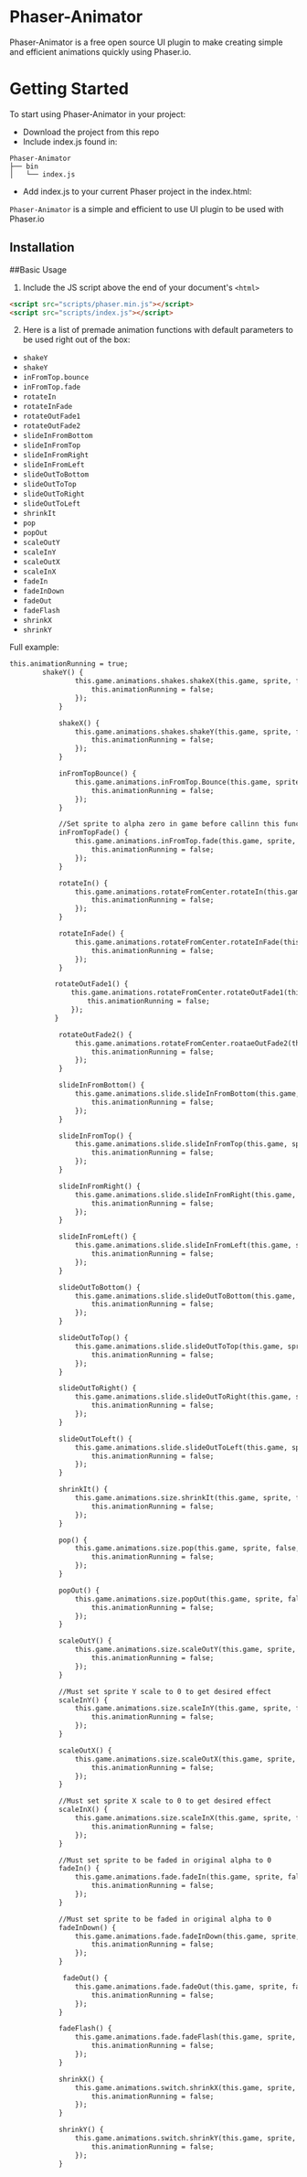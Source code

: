 # Phaser-Animator


Phaser-Animator is a free open source UI plugin to make creating simple and efficient animations quickly using Phaser.io.

# Getting Started

To start using Phaser-Animator in your project:
- Download the project from this repo
- Include index.js found in:
```
Phaser-Animator
├── bin
│   └── index.js
```
- Add index.js to your current Phaser project in the index.html:


`Phaser-Animator` is a simple and efficient to use UI plugin to be used with Phaser.io 

## Installation



##Basic Usage
1. Include the JS script above the end of  your document's `<html>`

  ```html
<script src="scripts/phaser.min.js"></script>
<script src="scripts/index.js"></script>
  ```
2. Here is a list of premade animation functions with default parameters to be used right out of the box:

  * `shakeY`
  * `shakeY`
  * `inFromTop.bounce`
  * `inFromTop.fade`
  * `rotateIn`
  * `rotateInFade`
  *  `rotateOutFade1`
  * `rotateOutFade2`
  * `slideInFromBottom`
  * `slideInFromTop`
  * `slideInFromRight`
  * `slideInFromLeft`
  * `slideOutToBottom`
  * `slideOutToTop`
  * `slideOutToRight`
  * `slideOutToLeft`
  * `shrinkIt`
  * `pop`
  * `popOut`
  * `scaleOutY`
  * `scaleInY`
  * `scaleOutX`
  * `scaleInX`
  * `fadeIn`
  * `fadeInDown`
  * `fadeOut`
  * `fadeFlash`
  * `shrinkX`
  * `shrinkY`
 

Full example:

```html
this.animationRunning = true;
	    shakeY() {
				this.game.animations.shakes.shakeX(this.game, sprite, false, () => {
					this.animationRunning = false;
				});
            }
 ```
            
```html            
            shakeX() {
				this.game.animations.shakes.shakeY(this.game, sprite, false, () => {
					this.animationRunning = false;
				});
            }
```
```html
            inFromTopBounce() {
				this.game.animations.inFromTop.Bounce(this.game, sprite, false, () => {
					this.animationRunning = false;
				});
            }
```
```html
            //Set sprite to alpha zero in game before callinn this function
            inFromTopFade() {
				this.game.animations.inFromTop.fade(this.game, sprite, false, () => {
					this.animationRunning = false;
				});
            }
 ```
```html
            rotateIn() {
				this.game.animations.rotateFromCenter.rotateIn(this.game, sprite, false, () => {
					this.animationRunning = false;
				});
            }
```
```html
            rotateInFade() {
				this.game.animations.rotateFromCenter.rotateInFade(this.game, sprite, false, () => {
					this.animationRunning = false;
				});
            }
 ```
 ```html
            rotateOutFade1() {
				this.game.animations.rotateFromCenter.rotateOutFade1(this.game, sprite, false, () => {
					this.animationRunning = false;
				});
            }
 ```
```html
            rotateOutFade2() {
				this.game.animations.rotateFromCenter.roataeOutFade2(this.game, sprite, false, () => {
					this.animationRunning = false;
				});
            }
```
```html            
            slideInFromBottom() {
				this.game.animations.slide.slideInFromBottom(this.game, sprite, false, () => {
					this.animationRunning = false;
				});
            }
```
```html            
            slideInFromTop() {
				this.game.animations.slide.slideInFromTop(this.game, sprite, false, () => {
					this.animationRunning = false;
				});
            }
```
```html            
            slideInFromRight() {
				this.game.animations.slide.slideInFromRight(this.game, sprite, false, () => {
					this.animationRunning = false;
				});
            }
```
```html            
            slideInFromLeft() {
				this.game.animations.slide.slideInFromLeft(this.game, sprite, false, () => {
					this.animationRunning = false;
				});
            }
```
```html            
            slideOutToBottom() {
				this.game.animations.slide.slideOutToBottom(this.game, sprite, false, () => {
					this.animationRunning = false;
				});
            }
```
```html            
            slideOutToTop() {
				this.game.animations.slide.slideOutToTop(this.game, sprite, false, () => {
					this.animationRunning = false;
				});
            }
```
```html            
            slideOutToRight() {
				this.game.animations.slide.slideOutToRight(this.game, sprite, false, () => {
					this.animationRunning = false;
				});
            }
```
```html            
            slideOutToLeft() {
				this.game.animations.slide.slideOutToLeft(this.game, sprite, false, () => {
					this.animationRunning = false;
				});
            }
```
```html            
            shrinkIt() {
				this.game.animations.size.shrinkIt(this.game, sprite, false, () => {
					this.animationRunning = false;
				});
            }
```
```html            
            pop() {
				this.game.animations.size.pop(this.game, sprite, false, () => {
					this.animationRunning = false;
				});
            }
```
```html            
            popOut() {
				this.game.animations.size.popOut(this.game, sprite, false, () => {
					this.animationRunning = false;
				});
            }
```
```html            
            scaleOutY() {
				this.game.animations.size.scaleOutY(this.game, sprite, false, () => {
					this.animationRunning = false;
				});
            }
```
```html            
            //Must set sprite Y scale to 0 to get desired effect
            scaleInY() {
				this.game.animations.size.scaleInY(this.game, sprite, false, () => {
					this.animationRunning = false;
				});
            }
```
```html            
            scaleOutX() {
				this.game.animations.size.scaleOutX(this.game, sprite, false, () => {
					this.animationRunning = false;
				});
            }
```
```html            
            //Must set sprite X scale to 0 to get desired effect
            scaleInX() {
				this.game.animations.size.scaleInX(this.game, sprite, false, () => {
					this.animationRunning = false;
				});
            }
```
```html            
            //Must set sprite to be faded in original alpha to 0
            fadeIn() {
				this.game.animations.fade.fadeIn(this.game, sprite, false, () => {
					this.animationRunning = false;
				});
            }
```
```html            
            //Must set sprite to be faded in original alpha to 0
            fadeInDown() {
				this.game.animations.fade.fadeInDown(this.game, sprite, false, () => {
					this.animationRunning = false;
				});
            }
```
```html            
             fadeOut() {
				this.game.animations.fade.fadeOut(this.game, sprite, false, () => {
					this.animationRunning = false;
				});
            }
```
```html            
            fadeFlash() {
				this.game.animations.fade.fadeFlash(this.game, sprite, false, () => {
					this.animationRunning = false;
				});
            }
```
```html            
            shrinkX() {
				this.game.animations.switch.shrinkX(this.game, sprite, false, () => {
					this.animationRunning = false;
				});
            }
```
```html            
            shrinkY() {
				this.game.animations.switch.shrinkY(this.game, sprite, false, () => {
					this.animationRunning = false;
				});
            }
```
            
            
